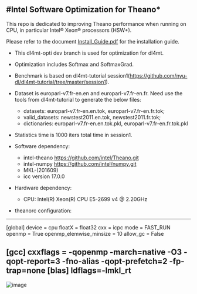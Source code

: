#Intel Software Optimization for Theano*
---

This repo is dedicated to improving Theano performance when running on CPU, in particular Intel® Xeon® processors (HSW+).

Please refer to the document [Install_Guide.pdf](https://github.com/intel/theano/blob/master/Install_Guide.pdf) for the installation guide.


* This dl4mt-opti dev branch is used for optimization for dl4mt.
* Optimization includes Softmax and SoftmaxGrad.

* Benchmark is based on dl4mt-tutorial session1(https://github.com/nyu-dl/dl4mt-tutorial/tree/master/session1).
* Dataset is europarl-v7.fr-en.en and europarl-v7.fr-en.fr. Need use the tools from dl4mt-tutorial to generate the below files:
     * datasets: europarl-v7.fr-en.en.tok, europarl-v7.fr-en.fr.tok;
     * valid_datasets: newstest2011.en.tok, newstest2011.fr.tok;
     * dictionaries: europarl-v7.fr-en.en.tok.pkl, europarl-v7.fr-en.fr.tok.pkl

* Statistics time is 1000 iters total time in session1.
* Software dependency:
     * intel-theano https://github.com/intel/Theano.git
     * intel-numpy  https://github.com/intel/numpy.git
     * MKL-(201609)
     * icc version 17.0.0
* Hardware dependency:
     * CPU: Intel(R) Xeon(R) CPU E5-2699 v4 @ 2.20GHz

* theanorc configuration:
---
[global]
device = cpu
floatX = float32
cxx = icpc
mode = FAST_RUN
openmp = True
openmp_elemwise_minsize = 10
allow_gc = False

[gcc]
cxxflags = -qopenmp -march=native -O3 -qopt-report=3 -fno-alias -qopt-prefetch=2 -fp-trap=none
[blas]
ldflags=-lmkl_rt
---

![image](https://github.com/intel/Theano/tree/dl4mt-opti/doc/images/simple-encoder-decoder_benchmark.png)
